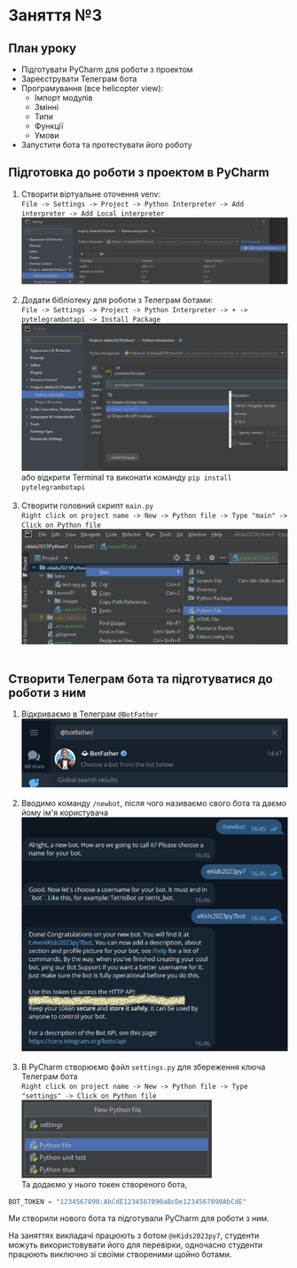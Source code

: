 # Заняття №3

## План уроку
* Підготувати PyCharm для роботи з проектом
* Зареєструвати Телеграм бота
* Програмування (все helicopter view):
  * Імпорт модулів
  * Змінні
  * Типи
  * Функції
  * Умови
* Запустити бота та протестувати його роботу

## Підготовка до роботи з проектом в PyCharm

1. Створити віртуальне оточення venv:<br>
`File -> Settings -> Project -> Python Interpreter -> Add interpreter -> Add Local interpreter`<br>
![Create Venv](Images/venv.png)<br><br>
2. Додати бібліотеку для роботи з Телеграм ботами:<br>
`File -> Settings -> Project -> Python Interpreter -> + -> pytelegrambotapi -> Install Package`<br>
![Install pytelegrambotapi](Images/pytelegrambotapi.png)<br>
або відкрити Terminal та виконати команду `pip install pytelegrambotapi`<br><br>
3. Створити головний скрипт `main.py`<br>
`Right click on project name -> New -> Python file -> Type "main" -> Click on Python file`<br>
![Create main.py](Images/main.png)<br><br>


## Створити Телеграм бота та підготуватися до роботи з ним

1. Відкриваємо в Телеграм `@BotFather`<br>
![BotFather](Images/botfather.png)<br><br>
2. Вводимо команду `/newbot`, після чого називаємо свого бота та даємо йому ім'я користувача<br>
![New bot](Images/new_bot.png)<br><br>
3. В PyCharm створюємо файл `settings.py` для збереження ключа Телеграм бота<br>
`Right click on project name -> New -> Python file -> Type "settings" -> Click on Python file`<br>
![Create settings.py](Images/settings.png)<br>
Та додаємо у нього токен створеного бота,
```python
BOT_TOKEN = "1234567890:AbCdE1234567890aBcDe1234567890AbCdE"
```

Ми створили нового бота та підготували PyCharm для роботи з ним.

На заняттях викладачі працюють з ботом `@eKids2023py7`, студенти можуть
використовувати його для перевірки, одночасно студенти працюють виключно зі своїми створеними щойно ботами.
